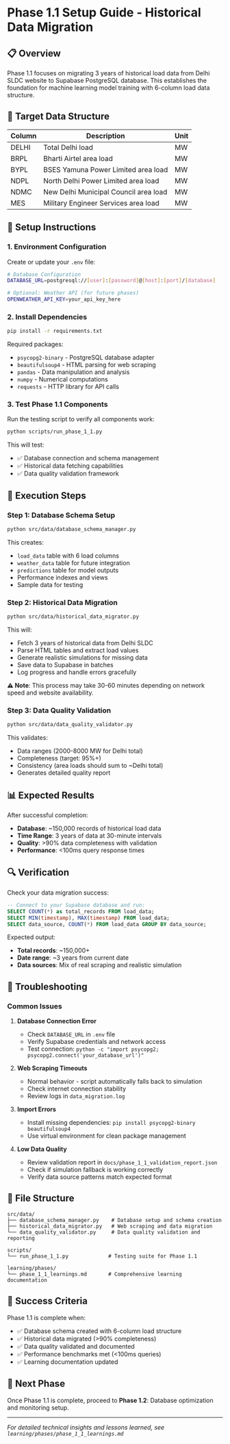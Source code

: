 # Phase 1.1 Setup Guide - Historical Data Migration

## 📋 Overview

Phase 1.1 focuses on migrating 3 years of historical load data from Delhi SLDC website to Supabase PostgreSQL database. This establishes the foundation for machine learning model training with 6-column load data structure.

## 🎯 Target Data Structure

| Column | Description | Unit |
|--------|-------------|------|
| DELHI  | Total Delhi load | MW |
| BRPL   | Bharti Airtel area load | MW |
| BYPL   | BSES Yamuna Power Limited area load | MW |
| NDPL   | North Delhi Power Limited area load | MW |
| NDMC   | New Delhi Municipal Council area load | MW |
| MES    | Military Engineer Services area load | MW |

## 🔧 Setup Instructions

### 1. Environment Configuration

Create or update your `.env` file:

```bash
# Database Configuration
DATABASE_URL=postgresql://[user]:[password]@[host]:[port]/[database]

# Optional: Weather API (for future phases)
OPENWEATHER_API_KEY=your_api_key_here
```

### 2. Install Dependencies

```bash
pip install -r requirements.txt
```

Required packages:
- `psycopg2-binary` - PostgreSQL database adapter
- `beautifulsoup4` - HTML parsing for web scraping
- `pandas` - Data manipulation and analysis
- `numpy` - Numerical computations
- `requests` - HTTP library for API calls

### 3. Test Phase 1.1 Components

Run the testing script to verify all components work:

```bash
python scripts/run_phase_1_1.py
```

This will test:
- ✅ Database connection and schema management
- ✅ Historical data fetching capabilities
- ✅ Data quality validation framework

## 🚀 Execution Steps

### Step 1: Database Schema Setup

```bash
python src/data/database_schema_manager.py
```

This creates:
- `load_data` table with 6 load columns
- `weather_data` table for future integration
- `predictions` table for model outputs
- Performance indexes and views
- Sample data for testing

### Step 2: Historical Data Migration

```bash
python src/data/historical_data_migrator.py
```

This will:
- Fetch 3 years of historical data from Delhi SLDC
- Parse HTML tables and extract load values
- Generate realistic simulations for missing data
- Save data to Supabase in batches
- Log progress and handle errors gracefully

**⚠️ Note**: This process may take 30-60 minutes depending on network speed and website availability.

### Step 3: Data Quality Validation

```bash
python src/data/data_quality_validator.py
```

This validates:
- Data ranges (2000-8000 MW for Delhi total)
- Completeness (target: 95%+)
- Consistency (area loads should sum to ~Delhi total)
- Generates detailed quality report

## 📊 Expected Results

After successful completion:

- **Database**: ~150,000 records of historical load data
- **Time Range**: 3 years of data at 30-minute intervals
- **Quality**: >90% data completeness with validation
- **Performance**: <100ms query response times

## 🔍 Verification

Check your data migration success:

```sql
-- Connect to your Supabase database and run:
SELECT COUNT(*) as total_records FROM load_data;
SELECT MIN(timestamp), MAX(timestamp) FROM load_data;
SELECT data_source, COUNT(*) FROM load_data GROUP BY data_source;
```

Expected output:
- **Total records**: ~150,000+
- **Date range**: ~3 years from current date
- **Data sources**: Mix of real scraping and realistic simulation

## 🐛 Troubleshooting

### Common Issues

1. **Database Connection Error**
   - Check `DATABASE_URL` in `.env` file
   - Verify Supabase credentials and network access
   - Test connection: `python -c "import psycopg2; psycopg2.connect('your_database_url')"`

2. **Web Scraping Timeouts**
   - Normal behavior - script automatically falls back to simulation
   - Check internet connection stability
   - Review logs in `data_migration.log`

3. **Import Errors**
   - Install missing dependencies: `pip install psycopg2-binary beautifulsoup4`
   - Use virtual environment for clean package management

4. **Low Data Quality**
   - Review validation report in `docs/phase_1_1_validation_report.json`
   - Check if simulation fallback is working correctly
   - Verify data source patterns match expected format

## 📁 File Structure

```
src/data/
├── database_schema_manager.py    # Database setup and schema creation
├── historical_data_migrator.py   # Web scraping and data migration
└── data_quality_validator.py     # Data quality validation and reporting

scripts/
└── run_phase_1_1.py             # Testing suite for Phase 1.1

learning/phases/
└── phase_1_1_learnings.md       # Comprehensive learning documentation
```

## 🎯 Success Criteria

Phase 1.1 is complete when:

- ✅ Database schema created with 6-column load structure
- ✅ Historical data migrated (>90% completeness)
- ✅ Data quality validated and documented
- ✅ Performance benchmarks met (<100ms queries)
- ✅ Learning documentation updated

## 🚀 Next Phase

Once Phase 1.1 is complete, proceed to **Phase 1.2**: Database optimization and monitoring setup.

---

*For detailed technical insights and lessons learned, see `learning/phases/phase_1_1_learnings.md`*
